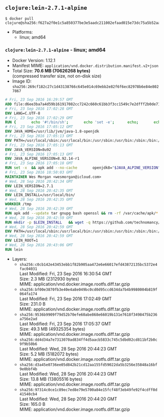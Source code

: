 ## `clojure:lein-2.7.1-alpine`

```console
$ docker pull clojure@sha256:f627a2f0e1c5a850377be3e5aadc211002efaad015e73dc75a5b52aa92227c39
```

-	Platforms:
	-	linux; amd64

### `clojure:lein-2.7.1-alpine` - linux; amd64

-	Docker Version: 1.12.1
-	Manifest MIME: `application/vnd.docker.distribution.manifest.v2+json`
-	Total Size: **70.6 MB (70626268 bytes)**  
	(compressed transfer size, not on-disk size)
-	Image ID: `sha256:269cf182c27c1d43138766c645e014c69ebb2e82f6f6ec82978b6e84e8027867`

```dockerfile
# Fri, 23 Sep 2016 16:29:57 GMT
ADD file:d6ee3ba7a4d59b161917082cc7242c660c61bb3f3cc1549c7e2dfff2b0de7104 in / 
# Fri, 23 Sep 2016 17:02:28 GMT
ENV LANG=C.UTF-8
# Fri, 23 Sep 2016 17:02:29 GMT
RUN { 		echo '#!/bin/sh'; 		echo 'set -e'; 		echo; 		echo 'dirname "$(dirname "$(readlink -f "$(which javac || which java)")")"'; 	} > /usr/local/bin/docker-java-home 	&& chmod +x /usr/local/bin/docker-java-home
# Fri, 23 Sep 2016 17:05:12 GMT
ENV JAVA_HOME=/usr/lib/jvm/java-1.8-openjdk
# Fri, 23 Sep 2016 17:05:13 GMT
ENV PATH=/usr/local/sbin:/usr/local/bin:/usr/sbin:/usr/bin:/sbin:/bin:/usr/lib/jvm/java-1.8-openjdk/jre/bin:/usr/lib/jvm/java-1.8-openjdk/bin
# Fri, 23 Sep 2016 17:05:13 GMT
ENV JAVA_VERSION=8u92
# Fri, 23 Sep 2016 17:05:13 GMT
ENV JAVA_ALPINE_VERSION=8.92.14-r1
# Fri, 23 Sep 2016 17:05:18 GMT
RUN set -x 	&& apk add --no-cache 		openjdk8="$JAVA_ALPINE_VERSION" 	&& [ "$JAVA_HOME" = "$(docker-java-home)" ]
# Fri, 23 Sep 2016 18:50:03 GMT
MAINTAINER Wes Morgan <wesmorgan@icloud.com>
# Wed, 28 Sep 2016 20:42:34 GMT
ENV LEIN_VERSION=2.7.1
# Wed, 28 Sep 2016 20:42:35 GMT
ENV LEIN_INSTALL=/usr/local/bin/
# Wed, 28 Sep 2016 20:42:35 GMT
WORKDIR /tmp
# Wed, 28 Sep 2016 20:42:39 GMT
RUN apk add --update tar gnupg bash openssl && rm -rf /var/cache/apk/*
# Wed, 28 Sep 2016 20:42:59 GMT
RUN mkdir -p $LEIN_INSTALL   && wget -q https://github.com/technomancy/leiningen/archive/$LEIN_VERSION.tar.gz   && echo "Comparing archive checksum ..."   && echo "876221e884780c865c2ce5c9aa5675a7cae9f215 *$LEIN_VERSION.tar.gz" | sha1sum -c -   && mkdir ./leiningen   && tar -xzf $LEIN_VERSION.tar.gz  -C ./leiningen/ --strip-components=1   && mv leiningen/bin/lein-pkg $LEIN_INSTALL/lein   && rm -rf $LEIN_VERSION.tar.gz ./leiningen   && chmod 0755 $LEIN_INSTALL/lein   && wget -q https://github.com/technomancy/leiningen/releases/download/$LEIN_VERSION/leiningen-$LEIN_VERSION-standalone.zip   && wget -q https://github.com/technomancy/leiningen/releases/download/$LEIN_VERSION/leiningen-$LEIN_VERSION-standalone.zip.asc   && gpg --keyserver pool.sks-keyservers.net --recv-key 2E708FB2FCECA07FF8184E275A92E04305696D78   && echo "Verifying Jar file signature ..."   && gpg --verify leiningen-$LEIN_VERSION-standalone.zip.asc   && rm leiningen-$LEIN_VERSION-standalone.zip.asc   && mkdir -p /usr/share/java   && mv leiningen-$LEIN_VERSION-standalone.zip /usr/share/java/leiningen-$LEIN_VERSION-standalone.jar
# Wed, 28 Sep 2016 20:42:59 GMT
ENV PATH=/usr/local/sbin:/usr/local/bin:/usr/sbin:/usr/bin:/sbin:/bin:/usr/lib/jvm/java-1.8-openjdk/jre/bin:/usr/lib/jvm/java-1.8-openjdk/bin:/usr/local/bin/
# Wed, 28 Sep 2016 20:42:59 GMT
ENV LEIN_ROOT=1
# Wed, 28 Sep 2016 20:43:06 GMT
RUN lein
```

-	Layers:
	-	`sha256:c0cb142e43453ebb1f82b905aa472e6e66017efd43872135bc5372e4fac04031`  
		Last Modified: Fri, 23 Sep 2016 16:30:54 GMT  
		Size: 2.3 MB (2312930 bytes)  
		MIME: application/vnd.docker.image.rootfs.diff.tar.gzip
	-	`sha256:bf00e3870fb3e40e4a8e049bc0cd0d95ccd634da7b4b9980004b819f064fa174`  
		Last Modified: Fri, 23 Sep 2016 17:02:49 GMT  
		Size: 231.0 B  
		MIME: application/vnd.docker.image.rootfs.diff.tar.gzip
	-	`sha256:9536b9909f79d52b70efe60abe868e66019b131e7618f3498475b236a756e2ad`  
		Last Modified: Fri, 23 Sep 2016 17:05:37 GMT  
		Size: 49.3 MB (49325354 bytes)  
		MIME: application/vnd.docker.image.rootfs.diff.tar.gzip
	-	`sha256:dd4d34a7e7313070ad834ff4d5aacb5833c745c5dbd02cd811bf2b0c9f9b50b6`  
		Last Modified: Wed, 28 Sep 2016 20:44:23 GMT  
		Size: 5.2 MB (5182072 bytes)  
		MIME: application/vnd.docker.image.rootfs.diff.tar.gzip
	-	`sha256:d3a45e0736ee05d842b21cd12aa155fd59022da5b3256e35848a16bf9e0bbf4b`  
		Last Modified: Wed, 28 Sep 2016 20:44:23 GMT  
		Size: 13.8 MB (13805516 bytes)  
		MIME: application/vnd.docker.image.rootfs.diff.tar.gzip
	-	`sha256:97314c0ce1c89ec7ed8e79e5700a84e15fcf48f3eb49fe92f4cdff0d41540cb4`  
		Last Modified: Wed, 28 Sep 2016 20:44:20 GMT  
		Size: 165.0 B  
		MIME: application/vnd.docker.image.rootfs.diff.tar.gzip
